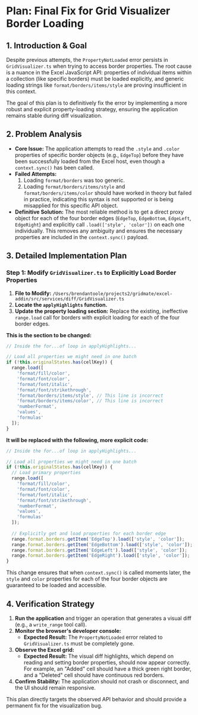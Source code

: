 # Plan: Final Fix for Grid Visualizer Border Loading

## 1. Introduction & Goal

Despite previous attempts, the `PropertyNotLoaded` error persists in `GridVisualizer.ts` when trying to access border properties. The root cause is a nuance in the Excel JavaScript API: properties of individual items within a collection (like specific borders) must be loaded explicitly, and generic loading strings like `format/borders/items/style` are proving insufficient in this context.

The goal of this plan is to definitively fix the error by implementing a more robust and explicit property-loading strategy, ensuring the application remains stable during diff visualization.

## 2. Problem Analysis

- **Core Issue:** The application attempts to read the `.style` and `.color` properties of specific border objects (e.g., `EdgeTop`) before they have been successfully loaded from the Excel host, even though a `context.sync()` has been called.
- **Failed Attempts:**
    1.  Loading `format/borders` was too generic.
    2.  Loading `format/borders/items/style` and `format/borders/items/color` should have worked in theory but failed in practice, indicating this syntax is not supported or is being misapplied for this specific API object.
- **Definitive Solution:** The most reliable method is to get a direct proxy object for each of the four border edges (`EdgeTop`, `EdgeBottom`, `EdgeLeft`, `EdgeRight`) and explicitly call `.load(['style', 'color'])` on each one individually. This removes any ambiguity and ensures the necessary properties are included in the `context.sync()` payload.

## 3. Detailed Implementation Plan

### Step 1: Modify `GridVisualizer.ts` to Explicitly Load Border Properties

1.  **File to Modify:** `/Users/brendantoole/projects2/gridmate/excel-addin/src/services/diff/GridVisualizer.ts`
2.  **Locate the `applyHighlights` function.**
3.  **Update the property loading section:** Replace the existing, ineffective `range.load` call for borders with explicit loading for each of the four border edges.

**This is the section to be changed:**
```typescript
// Inside the for...of loop in applyHighlights...

// Load all properties we might need in one batch
if (!this.originalStates.has(cellKey)) {
  range.load([
    'format/fill/color',
    'format/font/color',
    'format/font/italic',
    'format/font/strikethrough',
    'format/borders/items/style', // This line is incorrect
    'format/borders/items/color', // This line is incorrect
    'numberFormat',
    'values',
    'formulas'
  ]);
}
```

**It will be replaced with the following, more explicit code:**
```typescript
// Inside the for...of loop in applyHighlights...

// Load all properties we might need in one batch
if (!this.originalStates.has(cellKey)) {
  // Load primary properties
  range.load([
    'format/fill/color',
    'format/font/color',
    'format/font/italic',
    'format/font/strikethrough',
    'numberFormat',
    'values',
    'formulas'
  ]);
  
  // Explicitly get and load properties for each border edge
  range.format.borders.getItem('EdgeTop').load(['style', 'color']);
  range.format.borders.getItem('EdgeBottom').load(['style', 'color']);
  range.format.borders.getItem('EdgeLeft').load(['style', 'color']);
  range.format.borders.getItem('EdgeRight').load(['style', 'color']);
}
```

This change ensures that when `context.sync()` is called moments later, the `style` and `color` properties for each of the four border objects are guaranteed to be loaded and accessible.

## 4. Verification Strategy

1.  **Run the application** and trigger an operation that generates a visual diff (e.g., a `write_range` tool call).
2.  **Monitor the browser's developer console:**
    - **Expected Result:** The `PropertyNotLoaded` error related to `GridVisualizer.ts` must be completely gone.
3.  **Observe the Excel grid:**
    - **Expected Result:** The visual diff highlights, which depend on reading and setting border properties, should now appear correctly. For example, an "Added" cell should have a thick green right border, and a "Deleted" cell should have continuous red borders.
4.  **Confirm Stability:** The application should not crash or disconnect, and the UI should remain responsive.

This plan directly targets the observed API behavior and should provide a permanent fix for the visualization bug.
